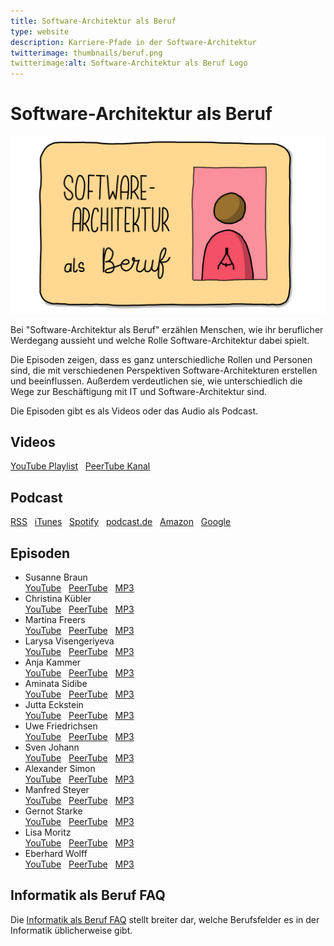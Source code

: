 ```yaml
---
title: Software-Architektur als Beruf 
type: website
description: Karriere-Pfade in der Software-Architektur
twitterimage: thumbnails/beruf.png
twitterimage:alt: Software-Architektur als Beruf Logo
---
```


# Software-Architektur als Beruf

<center>
<img src="/thumbnails/beruf.png" alt="Software-Architektur als Beruf Logo" />
</center>

Bei "Software-Architektur als Beruf" erzählen Menschen, wie ihr
beruflicher Werdegang aussieht und welche Rolle Software-Architektur
dabei spielt.

Die Episoden zeigen, dass es ganz unterschiedliche Rollen und Personen
sind, die mit verschiedenen Perspektiven Software-Architekturen
erstellen und beeinflussen. Außerdem verdeutlichen sie, wie
unterschiedlich die Wege zur Beschäftigung mit IT und
Software-Architektur sind.

Die Episoden gibt es als Videos oder das Audio als Podcast.

## Videos

[YouTube
Playlist](https://www.youtube.com/playlist?list=PLeXlULyOtEnc90H7ENshqn2wc3FJu1GO0)&nbsp;&nbsp;&nbsp;[PeerTube
Kanal](https://tube.tchncs.de/c/software_architektur_beruf/videos)

## Podcast

[RSS](https://1evriw.podcaster.de/software-architektur-als-beruf.rss)&nbsp;&nbsp;&nbsp;[iTunes](https://podcasts.apple.com/de/podcast/software-architektur-als-beruf/id1609845784)&nbsp;&nbsp;&nbsp;[Spotify](https://open.spotify.com/show/2DpgXYFgzqOvNy30pLRj0S)&nbsp;&nbsp;&nbsp;[podcast.de](https://www.podcast.de/podcast/2768500/software-architektur-als-beruf)&nbsp;&nbsp;&nbsp;[Amazon](https://music.amazon.de/podcasts/ecc13103-a62f-4815-99c2-cfa5fa31b2d0/software-architektur-als-beruf)&nbsp;&nbsp;&nbsp;[Google](https://podcasts.google.com/feed/aHR0cHM6Ly8xZXZyaXcucG9kY2FzdGVyLmRlL3NvZnR3YXJlLWFyY2hpdGVrdHVyLWFscy1iZXJ1Zi5yc3M)

## Episoden
* Susanne Braun<br>[YouTube](https://www.youtube.com/watch?v=diLPF0lf1nY)&nbsp;&nbsp;&nbsp;[PeerTube](https://tube.tchncs.de/w/a6HzYPCkLjBKUrexZ1MhMF)&nbsp;&nbsp;&nbsp;[MP3](https://1evriw.podcaster.de/software-architektur-als-beruf/media/beruf-susanne-braun.mp3)
* Christina Kübler<br>[YouTube](https://www.youtube.com/watch?v=t2eDLJIQmOs)&nbsp;&nbsp;&nbsp;[PeerTube](https://tube.tchncs.de/w/2tMNYFSb7p3U2qwvsRSn2m)&nbsp;&nbsp;&nbsp;[MP3](https://1evriw.podcaster.de/software-architektur-als-beruf/media/beruf-christina-kuebler.mp3)
* Martina Freers<br>[YouTube](https://www.youtube.com/watch?v=AKmYtpCP4Kk)&nbsp;&nbsp;&nbsp;[PeerTube](https://tube.tchncs.de/w/wLrPURBx3JBqPrckE6NK4t)&nbsp;&nbsp;&nbsp;[MP3](https://1evriw.podcaster.de/software-architektur-als-beruf/media/beruf-martina-freers.mp3)
* Larysa Visengeriyeva<br>[YouTube](https://www.youtube.com/watch?v=qDSWKg2gzd4)&nbsp;&nbsp;&nbsp;[PeerTube](https://tube.tchncs.de/w/d9GQAEnYqRsMCiik4vddAx)&nbsp;&nbsp;&nbsp;[MP3](https://1evriw.podcaster.de/software-architektur-als-beruf/media/beruf-larysa-visengeriyeva.mp3)
* Anja Kammer<br>[YouTube](https://www.youtube.com/watch?v=cPaZ0SkjFnM)&nbsp;&nbsp;&nbsp;[PeerTube](https://tube.tchncs.de/w/rSTJarekRpuo1Vkm2HMyt2)&nbsp;&nbsp;&nbsp;[MP3](https://1evriw.podcaster.de/software-architektur-als-beruf/media/beruf-anja-kammer.mp3)
* Aminata Sidibe<br>[YouTube](https://www.youtube.com/watch?v=C79Esm-Iqt8)&nbsp;&nbsp;&nbsp;[PeerTube](https://tube.tchncs.de/w/remaPCm3tj8cZh41JX9xhD)&nbsp;&nbsp;&nbsp;[MP3](https://1evriw.podcaster.de/software-architektur-als-beruf/media/beruf-aminata-sidibe.mp3)
* Jutta Eckstein<br>[YouTube](https://www.youtube.com/watch?v=BnErlp5p0DM)&nbsp;&nbsp;&nbsp;[PeerTube](https://tube.tchncs.de/w/ofggFcBN33hMnnKXFqv8EN)&nbsp;&nbsp;&nbsp;[MP3](https://1evriw.podcaster.de/software-architektur-als-beruf/media/beruf-jutta-eckstein.mp3)
* Uwe Friedrichsen<br>[YouTube](https://www.youtube.com/watch?v=pT8C6HTVrYI)&nbsp;&nbsp;&nbsp;[PeerTube](https://tube.tchncs.de/w/6jttd7bKCLcqfZDutuAM27)&nbsp;&nbsp;&nbsp;[MP3](https://1evriw.podcaster.de/software-architektur-als-beruf/media/beruf-uwe-friedrichsen.mp3)
* Sven Johann<br>[YouTube](https://www.youtube.com/watch?v=4VoS2AGAC6s)&nbsp;&nbsp;&nbsp;[PeerTube](https://tube.tchncs.de/w/x2zagK4QTMJThKmCnCxg4C)&nbsp;&nbsp;&nbsp;[MP3](https://1evriw.podcaster.de/software-architektur-als-beruf/media/beruf-sven-johann.mp3)
* Alexander Simon<br>[YouTube](https://www.youtube.com/watch?v=XE7J8cdJPmU)&nbsp;&nbsp;&nbsp;[PeerTube](https://tube.tchncs.de/w/mbkFmKxevR2HRa4pxfZpKD)&nbsp;&nbsp;&nbsp;[MP3](https://1evriw.podcaster.de/software-architektur-als-beruf/media/beruf-alexander-simon.mp3)
* Manfred Steyer<br>[YouTube](https://www.youtube.com/watch?v=gTlhv08lNuE)&nbsp;&nbsp;&nbsp;[PeerTube](https://tube.tchncs.de/w/juXbAABcxGvR5oHUjfHSXW)&nbsp;&nbsp;&nbsp;[MP3](https://1evriw.podcaster.de/software-architektur-als-beruf/media/beruf-manfred-steyer.mp3)
* Gernot Starke<br>[YouTube](https://www.youtube.com/watch?v=kMqoCxqHz3g)&nbsp;&nbsp;&nbsp;[PeerTube](https://tube.tchncs.de/w/4YzjB5j5NBGBizPgbwQS2D)&nbsp;&nbsp;&nbsp;[MP3](https://1evriw.podcaster.de/software-architektur-als-beruf/media/beruf-gernot-starke.mp3)
* Lisa Moritz<br>[YouTube](https://www.youtube.com/watch?v=3Kk449tMblA)&nbsp;&nbsp;&nbsp;[PeerTube](https://tube.tchncs.de/w/rf48GmduP8D9ujRv5VaNWU)&nbsp;&nbsp;&nbsp;[MP3](https://1evriw.podcaster.de/software-architektur-als-beruf/media/beruf-lisa-moritz.mp3)
* Eberhard Wolff<br>[YouTube](https://www.youtube.com/watch?v=BDVFyNamkJM)&nbsp;&nbsp;&nbsp;[PeerTube](https://tube.tchncs.de/w/abR9BnZygSgbJWt9hqRh1j)&nbsp;&nbsp;&nbsp;[MP3](https://1evriw.podcaster.de/software-architektur-als-beruf/media/beruf-eberhard-wolff.mp3)

## Informatik als Beruf FAQ

Die [Informatik als Beruf
FAQ](https://github.com/ewolff/InformatikFAQ) stellt breiter dar,
welche Berufsfelder es in der Informatik üblicherweise gibt.
